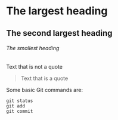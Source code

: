 # The largest heading
## The second largest heading
###### The smallest heading

Text that is not a quote
> Text that is a quote

Some basic Git commands are:
```
git status
git add
git commit
```